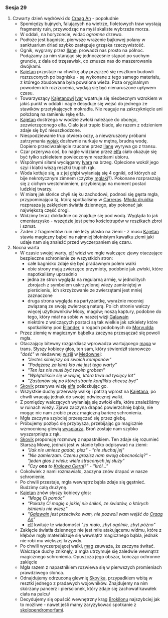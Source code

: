 ### Sesja 29
1. Czwarty dzień wędrówki do [Craag An](#l_craag_an) - popołudnie
    * Spomiędzy bujnych, falujących na wietrze, fioletowych traw wystają fragmenty ruin, przywodząc na myśl skaliste wybrzeże morza.
    * W oddali, na horyzoncie, widać _ogromne_ drzewo.
    * Podłoże jest bagniste, pierwsze wrażenie bajkowej polany w sanktuarium driad szybko zastępuje grząska rzeczywistość.
    * Ognik, wygrany przez [Ilanę](#g_ilana), prowadzi nas prosto na północ. Podążamy za nim starając się jednocześnie stąpać po suchym gruncie, z dala od trzęsawisk, co zmusza nas do maszerowania dwójkami.
    * [Kajetan](#g_kajetan) przystaje na chwilkę aby przyjrzeć się resztkom budowli rozrzuconych po bagnisku - są wykonane z tego samego materiału, z którego zbudowana była powalona wieża. Poza oryginalnym powodem ich rozrzucenia, wydają się być nienaruszone upływem czasu.
    * Towarzyszący [Kajetanowi](#g_kajetan) [Ivar](#p_ivar) wpatruje się nieobecnym wzrokiem w jakiś punkt w oddali i nagle decyduje się wejść do jednego ze stawików przetykających mokradła. Nie reaguje na zakrzyknięcie ani położoną na ramieniu rękę elfa. 
    * [Kajetan](#g_kajetan) dostrzega w wodzie zwłoki należące do obcego, zezwierzęconego elfa. Ciało jest trupio blade, ale razem z odzieniem zdaje się być nieuszkodzone.
    * Niespodziewanie trup otwiera oczy, a niewzruszony próbami zatrzymania [wojak](#p_ivar) dosłownie nurkuje w mętną, brudną wodę. Dopiero przeciwzaklęcie rzucone przez [Ilanę](#g_ilana) wyrywa go z transu.
    * Czar przerywa coś, bo nagle widziane przez [elfa](#g_kajetan) ciało okazuje się być tylko szkieletem powleczonym resztkami ubioru.
    * Wspólnymi siłami wyciągamy [Ivara](#p_ivar) na brzeg. Oplecione wokół jego szyi i klatki wiszą resztki trupich rąk.
    * Woda kotłuje się, a z jej głębi wyłaniają się 4 ogniki, od których aż bije nekrotycznym zimnem (czyżby [mglaki](#b_mglak)?). Pokonane rozpraszają się z cichym westchnieniem, przybierając na moment postać ludzkiej twarzy.
    * W miarę jak słońce chyli się ku zachodowi, podnosi się gęsta mgła, przypominająca tą, którą spotkaliśmy w [Carreras](#l_carreras). [Młoda druidka](#g_ilana) rozprasza ją zaklęciem światła dziennego, aby pokonać jak największą część drogi.
    * Widzimy teraz dokładnie co znajduje się pod wodą. Wygląda to jak cmentarzysko - wszędzie jest pełno kościotrupów w resztkach zbroi i szmat.
    * Żaden z fragmentów ruin nie leży płasko na ziemi - z musu [Kajetan](#g_kajetan) stawia magiczny bąbel na najmniej błotnistym kawałku ziemi jaki udaje nam się znaleźć przed wyczerpaniem się czaru.
2. Nocna warta
    * W czasie swojej warty, [elf](#g_kajetan) widzi we mgle walczące zjawy otaczające bezpieczne schronienie ze wszystkich stron:
        * całe bagnisko zdaje się być pradawnym polem walki
        * obie strony mają zwierzęce przymioty, podobnie jak zwłoki, które napotkaliśmy uprzednio
        * jedna ze stron wygląda na regularną armię, w jednolitych zbrojach z symbolem uskrzydlonej wieży zamkniętej w pierścieniu, ich skrzyżowanie ze zwierzętami jest mniej zaznaczone
        * druga strona wygląda na partyzantkę, wyraźnie mocniej związaną ze swoją zwierzęcą naturą. Po ich stronie walczy więcej użytkowników Mocy, magów; noszą kaptury, podobne do tego, który miał na sobie w naszej wizji [Galawain](#p_galawain)
        * niektóre z walczących postaci są tak wielkie jak szkielety które spotkaliśmy pod [Ellander](#l_ellander), o rogach podobnych do [Morvudda](#b_bizoktor)
    * Przez ziemię w magicznym bąbelku zaczyna przesączać się powoli mgła.
    * Otaczający bitewny rozgardiasz wprowadza wartującego [maga](#g_kajetan) w trans. Słyszy kobiecy głos, ten sam, który stwierdził stanowczo _"dość"_ w niedawnej [wizjii](#sesja-23) w [Medownej](#l_medowna):
        * _"Jesteś silniejszy od swoich kompanów"_
        * _"Podążasz za kimś kto nie jest tego warty"_
        * _"Ten las nie musi być twoim grobem"_
        * _"Wplątaliście się w wojnę, która trwa od tysięcy lat"_
        * _"Zastanów się po której stronie konfliktu chcesz być"_
    * [Skovik](#p_skovik) przerywa wizję [elfa](#g_kajetan) policzkując go.
    * Wszystkie duchy przerwały walkę i patrzą wprost na [Kajetana](#g_kajetan), po chwili wracają jednak do swojej odwiecznej walki.
    * Z pomiędzy walczących wyłaniają się zwłoki elfa, które znaleźliśmy w ruinach wieży. Zjawa zaczyna drapać powierzchnię bąbla, nie mogąc nic nam zrobić przez magiczną barierę schronienia.
    * Mgła zaczyna szybciej przesączać się przez glebę.
    * Próbujemy pozbyć się przybysza, przebijając go magicznie wzmocnioną glewią [wyspiarza](#p_skovik). Broń zostaje nam szybko wyszarpnięta z rąk.
    * [Skovik](#p_skovik) proponuję rozmowę z napastnikiem. Ten zdaje się rozumieć Starszą Mowę, jednak jest w stanie tylko odpisywać na ziemi:
        * _"Jak nie umiesz gadać, pisz"_ - _"nie słuchaj jej"_
        * _"Nie zamierzam. Czemu grozisz nam swoją obecnością?"_ - _"jeden głos z wielu; wiele straconych jej służy"_
        * _"Czy **ona** to [Królowa Cierni](#p_krolowa_cierni)?"_ - _"król..."_
    * Cokolwiek z nami rozmawiało, zaczyna znów drapać w nasze schronienie.
    * Po chwili przestaje, mgła wewnątrz bąbla zdaje się gęstnieć. Budzimy całą drużynę.
    * [Kajetan](#g_kajetan) znów słyszy kobiecy głos:
        * _"Mogę Ci pomóc"_
        * _"Pokażę Ci magię o jakiej nie śniłeś, ze światów, o których istnieniu nie wiesz"_
        * _"[Galawain](#p_galawain) jest przeciwko wam, nie pozwoli wam wejść do [Craag An](#l_craag_an)"_
        * [elf](#g_kajetan) kwituje te wiadomości _"za mało, zbyt ogólnie, zbyt późno"_
    * Zaklęcie światła dziennego nie jest miłe atakującemu widmu, które z kłębów mgły materializuje się wewnątrz magicznego bąbla, jednak nie robi mu większej krzywdy.
    * Po chwili wyczerpującej walki, [mag](#g_kajetan) zauważa, że zaczyna świtać. Walczące duchy zniknęły, a mgła utrzymuje się zaledwie wewnątrz magicznego schronienia. Opuszcza jego obszar, kończąc ochronne zaklęcie
    * Mgła razem z napastnikiem rozwiewa się w pierwszych promieniach prawdziwego słońca.
    * Odnajdujemy odrzuconą glewnię [Skovika](#p_skovik), przypadkiem wbitą w resztki jednego z pradawych wojowników. Znajdujemy na nim skórzany pancerz i pierścionek, który zdaje się zachował kawałek ciała na palcu/
    * Decydujemy się opuścić wewnętrzny krąg [Brokilonu](#l_brokilon) najszybciej jak to możliwe - nawet jeśli mamy zaryzykować spotkanie z [skolopendromorfami](#b_stonoga).